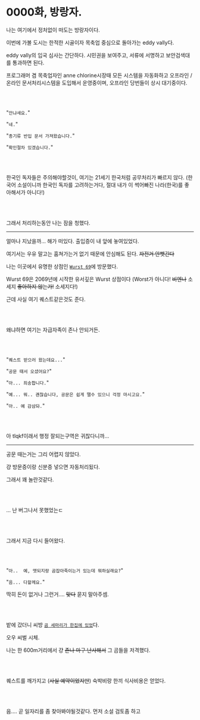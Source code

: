 # 0000화, 방랑자.

나는 여기에서 정처없이 떠도는 방랑자이다.

이번에 가볼 도시는 한적한 시골이자 목축업 중심으로 돌아가는 eddy vally다.

eddy vally의 입국 심사는 간단하다. 시민권을 보여주고, 서류에 서명하고 보안검색대를 통과하면 된다.

프로그래머 겸 목축업자인 anne chlorine시장때 모든 시스템을 자동화하고 오프라인 / 온라인 문서처리시스템을 도입해서 운영중이며, 오프라인 당번들이 상시 대기중이다.
  
<br/><br/>
  
"`안냐새요.`"

"`네.`"

"`총기류 반입 문서 가져왔습니다.`"

"`확인절차 있겠습니다.`"
  
<br/><br/>
  
한국인 독자들은 주의해야할것이, 여기는 21세기 한국처럼 공무처리가 빠르지 않다. (한국어 소설이니까 한국인 독자를 고려하는거다, 절대 내가 이 썩어빠진 나라(한국)를 좋아해서가 아니다!)
  
<br/><br/>
  
그래서 처리하는동안 나는 잠을 청했다.

---

얼마나 지났을까... 해가 떠있다.
출입증이 내 앞에 놓여있었다.
  
  
  
여기서는 우유 말고는 훔쳐가는거 없기 때문에 안심해도 된다.
~~자전거 안뺏긴다~~
  
  
  
나는 이곳에서 유명한 상점인 [`Wurst 69`](404)에 방문했다.

Wurst 69은 2069년에 시작한 유서깊은 Wurst 상점이다 (Worst가 아니다! ~~비엔나~~ 소세지 ~~좋아하지 않는가!~~ 소세지다!)

근데 사실 여기 퀘스트같은것도 준다.

  
<br/><br/>
  

왜냐하면 여기는 자급자족이 존나 안되거든.
  
<br/><br/>
  

"`퀘스트 받으러 왔는데요...`"

"`공문 때서 오셨어요?`"

"`아... 죄송합니다.`"

"`예... 뭐.. 괜찮습니다, 공문은 쉽게 땔수 있으니 걱정 마시고요.`"

"`아.. 예 감삼돠.`"

  
<br/><br/>
  

아 tlqkf이래서 행정 잘되는구역은 귀찮다니까...

  
***

  

공문 때는거는 그리 어렵지 않았다.

걍 방문증이랑 신분증 넣으면 자동처리됬다.

그래서 꽤 놀란것같다.

  
<br/><br/>
  

... 난 버그나서 못했었는ㄷ

  
<br/><br/>
  

그래서 지금 다시 들어왔다.

  
<br/><br/>
  

"`아..  예, 맷되지랑 곰잡아죽이는거 있는데 뭐하실래요?`"

  

"`음... 다할께요.`"

딱히 돈이 없거나 그런거.... ~~맞다~~ 묻지 말아주셈.

  
<br/><br/>
  

밭에 갔더니 씨방 [`곰 세마리가 한집에 있었`](404)다.
  
  
  
오우 씨벌 시체.

  
  
  

나는 한 600m거리에서 걍 ~~존나 마구 난사해서~~ 그 곰들을 저격했다.

  
<br/><br/>
  

퀘스트를 깨가지고 (~~사실 예약이었지만~~) 숙박비랑 한끼 식사비용은 얻었다.

  
<br/><br/>
  

음....
곧 일자리를 좀 찾아봐야될것같다.
먼저 소설 검토좀 하고